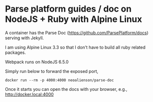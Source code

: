 Parse platform guides / doc on NodeJS + Ruby with Alpine Linux
=====

A container has the Parse Doc (https://github.com/ParsePlatform/docs)
serving with Jekyll.

I am using Alpine Linux 3.3 so that I don't have to build all ruby related
packages.

Webpack runs on NodeJS 6.5.0


Simply run below to forward the exposed port,

    docker run --rm -p 4000:4000 neoalienson/parse-doc

Once it starts you can open the docs with your browser, e.g.,
http://docker.local:4000

